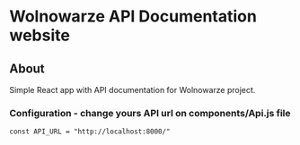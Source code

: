 # Wolnowarze API Documentation website

## About

Simple React app with API documentation for Wolnowarze project.


### Configuration - change yours API url on components/Api.js file
```
const API_URL = "http://localhost:8000/"
```